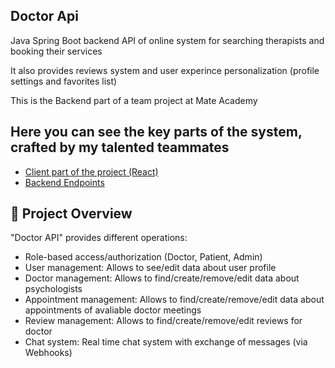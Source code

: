 ## **Doctor Api**

Java Spring Boot backend API of online system for searching therapists and booking their services

It also provides reviews system and user experince personalization (profile settings and favorites list)

This is the Backend part of a team project at Mate Academy

## Here you can see the key parts of the system, crafted by my talented teammates
  - [Client part of the project (React)](https://github.com/MishaHMK/doc-client)
  - [Backend Endpoints](https://github.com/MishaHMK/DoctorWebAPI) 

## :mag_right: **Project Overview**

"Doctor API" provides different operations:
- Role-based access/authorization (Doctor, Patient, Admin) 
- User management: Allows to see/edit data about user profile
- Doctor management: Allows to find/create/remove/edit data about psychologists
- Appointment management: Allows to find/create/remove/edit data about appointments of avaliable doctor meetings
- Review management: Allows to find/create/remove/edit reviews for doctor
- Chat system: Real time chat system with exchange of messages (via Webhooks)
